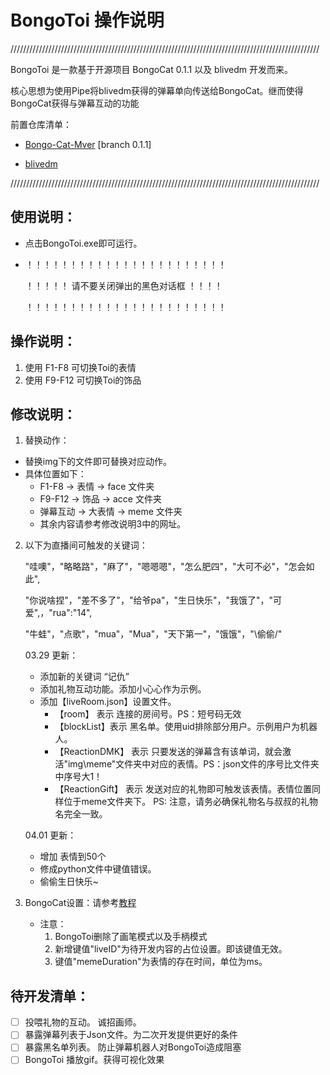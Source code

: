 # BongoToi 操作说明

//////////////////////////////////////////////////////////////////////////////////////////////////

BongoToi 是一款基于开源项目 BongoCat 0.1.1 以及 blivedm 开发而来。


核心思想为使用Pipe将blivedm获得的弹幕单向传送给BongoCat。继而使得BongoCat获得与弹幕互动的功能



前置仓库清单：

- [Bongo-Cat-Mver](https://github.com/NiniQiaolima/Bongo-Cat-Mver) [branch 0.1.1]

- [blivedm](https://github.com/xfgryujk/blivedm)


//////////////////////////////////////////////////////////////////////////////////////////////////

## 使用说明：
- 点击BongoToi.exe即可运行。
- ！！！！！！！！！！！！！！！！！！！！！！！

	！！！！！   请不要关闭弹出的黑色对话框   ！！！！

	！！！！！！！！！！！！！！！！！！！！！！！

## 操作说明：
1. 使用 F1-F8 可切换Toi的表情
2. 使用 F9-F12 可切换Toi的饰品

## 修改说明：
1. 替换动作：

- 替换img下的文件即可替换对应动作。
- 具体位置如下：
    - F1-F8 -> 表情 -> face 文件夹
	- F9-F12 -> 饰品 -> acce 文件夹
	- 弹幕互动 -> 大表情 -> meme 文件夹
	- 其余内容请参考修改说明3中的网址。
2. 以下为直播间可触发的关键词：

	"哇噢"，"略略路"，"麻了"，"嗯嗯嗯"，"怎么肥四"，"大可不必"，"怎会如此",

    "你说啥捏"，"差不多了"，"给爷pa"，"生日快乐"，"我饿了"，"可爱",，"rua":"14",

    "牛蛙"，"点歌"，"mua"，"Mua"，"天下第一"，"饿饿"，"\偷偷/"

	03.29 更新：
	- 添加新的关键词 “记仇”
	- 添加礼物互动功能。添加小心心作为示例。
	- 添加【liveRoom.json】设置文件。
      - 【room】 表示 连接的房间号。PS：短号码无效
      - 【blockList】表示 黑名单。使用uid排除部分用户。示例用户为机器人。
      - 【ReactionDMK】 表示 只要发送的弹幕含有该单词，就会激活"img\meme"文件夹中对应的表情。PS：json文件的序号比文件夹中序号大1！
      - 【ReactionGift】 表示 发送对应的礼物即可触发该表情。表情位置同样位于meme文件夹下。 PS: 注意，请务必确保礼物名与叔叔的礼物名完全一致。

	04.01 更新：
	- 增加 表情到50个
	- 修成python文件中键值错误。
	- 偷偷生日快乐~


3. BongoCat设置：请参考[教程](https://www.bilibili.com/video/BV1d7411n71D)

    - 注意：
		1. BongoToi删除了画笔模式以及手柄模式
		2. 新增键值"liveID"为待开发内容的占位设置。即该键值无效。
		3. 键值"memeDuration"为表情的存在时间，单位为ms。


## 待开发清单：
- [ ] 投喂礼物的互动。 诚招画师。
- [ ] 暴露弹幕列表于Json文件。为二次开发提供更好的条件
- [ ] 暴露黑名单列表。 防止弹幕机器人对BongoToi造成阻塞
- [ ] BongoToi 播放gif。获得可视化效果
